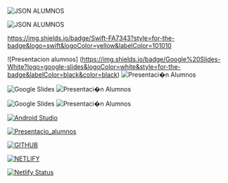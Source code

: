 ![JSON ALUMNOS](https://img.shields.io/badge/_-Presentacion_JSON_ALUMNOS-blue?style=for-the-badge&logo=GOOGLESLIDES&logoColor=white)

![JSON ALUMNOS](https://img.shields.io/badge/Presentacion_JSON_ALUMNOS-black?tyle=for-the-badge&logo=GOOGLESLIDES&logoColor=yellow&labelcolor=666666)

https://img.shields.io/badge/Swift-FA7343?style=for-the-badge&logo=swift&logoColor=yellow&labelColor=101010

![Presentacion alumnos] (https://img.shields.io/badge/Google%20Slides-White?logo=google-slides&logoColor=white&style=for-the-badge&labelColor=black&color=black)
![Presentaci�n Alumnos](https://img.shields.io/badge/Presentaci%C3%B3n%20Alumnos-black?logo=google-slides&style=for-the-badge&labelColor=yellow&color=yellow)

<div>
    <img src="https://img.shields.io/badge/Google%20Slides-White?logo=google-slides&logoColor=white&style=for-the-badge&labelColor=white&color=white" alt="Google Slides" />
    <img src="https://img.shields.io/badge/Presentaci%C3%B3n%20Alumnos-Yellow?style=for-the-badge&labelColor=yellow&color=black" alt="Presentaci�n Alumnos" />
</div>

![Google Slides](https://img.shields.io/badge/-black?tyle=for-the-badge&logo=GOOGLESLIDES&logoColor=white&labelcolor=666666) ![Presentaci�n Alumnos](https://img.shields.io/badge/Presentaci%C3%B3n%20Alumnos-Yellow?style=for-the-badge&labelColor=yellow&color=black)


[![Android Studio](https://img.shields.io/badge/Android_Studio-3DDC84?style=for-the-badge&logo=android-studio&logoColor=white&labelColor=101010)](https://github.com/mouredev/mouredev/blob/master)

[![Presentacio_alumnos](https://img.shields.io/badge/ejer_json-yellow?style=for-the-badge&logo=google-slides&logoColor=yellow&labelColor=black)](https://docs.google.com/presentation/d/1ov_qBhBvdle4v3f6GzU2Kr5V_fBrVNWauP4iPO5Px04/edit?usp=sharing)

[![GITHUB](https://img.shields.io/badge/github_alumnos-black?style=for-the-badge&logo=GITHUB&logoColor=black&labelColor=white)](https://github.com/albertomozo/JS-11)

[![NETLIFY](https://img.shields.io/badge/ikasleak_alumnos-blue?style=for-the-badge&logo=NETLIFY&logoColor=blue&labelColor=black)](https://ikasleak.netlify.app)

[![Netlify Status](https://api.netlify.com/api/v1/badges/b93bbad4-9290-4328-b66a-1b865e8f8bc3/deploy-status)](https://app.netlify.com/sites/web-materias/deploys)

